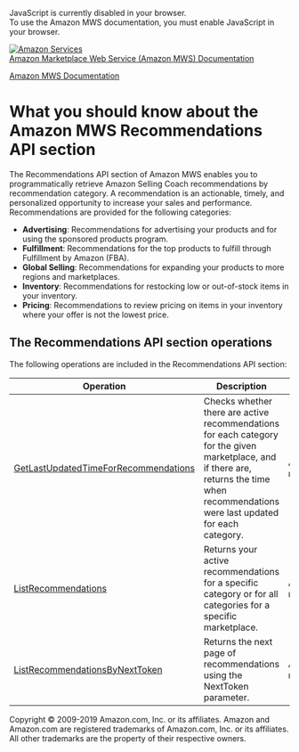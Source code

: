 <div id="MWSDX_noscript">

JavaScript is currently disabled in your browser.  
To use the Amazon MWS documentation, you must enable JavaScript in your
browser.

</div>

<div id="MWSDX_divtop">

[![Amazon
Services](https://images-na.ssl-images-amazon.com/images/G/08/mwsportal/fr_FR/amazonservices.gif
"Amazon Services")](http://services.amazon.fr)  
<span id="MWSDX_titlebar">[Amazon Marketplace Web Service (Amazon MWS)
Documentation](https://developer.amazonservices.fr/gp/mws/docs.html)</span>

</div>

<div id="MWSDX_divbottom">

<div id="MWSDX_divleft">

<div id="MWSDX_toc">

</div>

</div>

<div id="MWSDX_divright">

<div id="MWSDX_content">

<span id="MWSDX_breadcrumbs">[Amazon MWS
Documentation](https://developer.amazonservices.fr/gp/mws/docs.html)</span>

<div id="Recommendations_Overview" class="nested0">

# What you should know about the Amazon MWS Recommendations API section

<div class="body">

The <span class="ph">Recommendations API section</span> of
<span class="ph">Amazon MWS</span> enables you to programmatically
retrieve Amazon Selling Coach recommendations by recommendation
category. A recommendation is an actionable, timely, and personalized
opportunity to increase your sales and performance. Recommendations are
provided for the following categories:

  - **Advertising**: Recommendations for advertising your products and
    for using the sponsored products program.
  - **Fulfillment**: Recommendations for the top products to fulfill
    through Fulfillment by Amazon (FBA).
  - **Global Selling**: Recommendations for expanding your products to
    more regions and marketplaces.
  - **Inventory**: Recommendations for restocking low or out-of-stock
    items in your inventory.
  - **Pricing**: Recommendations to review pricing on items in your
    inventory where your offer is not the lowest
price.

<div id="Recommendations_Overview__RecommendationsOperations" class="section">

## The <span class="ph">Recommendations API section</span> operations

The following operations are included in the
<span class="ph">Recommendations API
section</span>:

<div class="tablenoborder">

| Operation                                                                                                                                                                                                                                                                                     | Description                                                                                                                                                                                                       | Availability                              |
| --------------------------------------------------------------------------------------------------------------------------------------------------------------------------------------------------------------------------------------------------------------------------------------------- | ----------------------------------------------------------------------------------------------------------------------------------------------------------------------------------------------------------------- | ----------------------------------------- |
| [GetLastUpdatedTimeForRecommendations](Recommendations_GetLastUpdatedTimeForRecommendations.html "Checks whether there are active recommendations for each category for the given marketplace, and if there are, returns the time when recommendations were last updated for each category.") | <span class="ph">Checks whether there are active recommendations for each category for the given marketplace, and if there are, returns the time when recommendations were last updated for each category.</span> | <span class="ph">All marketplaces.</span> |
| [ListRecommendations](Recommendations_ListRecommendations.html "Returns your active recommendations for a specific category or for all categories for a specific marketplace.")                                                                                                               | <span class="ph">Returns your active recommendations for a specific category or for all categories for a specific marketplace.</span>                                                                             | <span class="ph">All marketplaces.</span> |
| [ListRecommendationsByNextToken](Recommendations_ListRecommendationsByNextToken.html "Returns the next page of recommendations using the NextToken parameter.")                                                                                                                               | <span class="ph">Returns the next page of recommendations using the <span class="keyword parmname">NextToken</span> parameter.</span>                                                                             | <span class="ph">All marketplaces.</span> |

</div>

</div>

</div>

</div>

<div id="MWSDX_footer">

Copyright © 2009-2019 Amazon.com, Inc. or its affiliates. Amazon and
Amazon.com are registered trademarks of Amazon.com, Inc. or its
affiliates. All other trademarks are the property of their respective
owners.

</div>

</div>

</div>

<div style="clear: both;">

</div>

</div>
